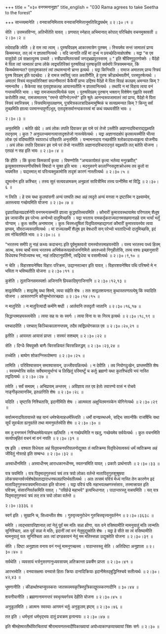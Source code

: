 +++
title = "०३० वनगमनानुज्ञा"
title_english = "030 Rama agrees to take Seetha to the forest"

+++
सान्त्व्यमानेति । वनवासनिमित्ताय वनवासनिमित्तानुमतिसिद्ध्यर्थम्  ॥  २।३०।१  ॥   

  

सेति । उत्तमसंविग्ना, अतिभीतेति यावत् । प्रणयात् स्नेहात् अभिमानात् कोपात् परिचिक्षेप वचनमुक्तवती  ॥  २।३०।२  ॥   

  

तदेवाहकिं त्वेति । हे राम त्वा त्वाम् । पुरुषविग्रहम् आकारमात्रेण पुरुषम् । स्त्रियमेव सन्तं जामातरं प्राप्य किममन्यत, तत् त्वं न ज्ञातवानित्यर्थः । यदि जानाति तर्हि मां तुभ्यं न प्रयच्छेदित्याक्षेपशेषः । यद्वा "स एव वासुदेवो ऽयं साक्षात्पुरुष उच्यते । स्त्रीप्रायमितरत्सर्वं जगद्भ्रह्मपुरस्सरम्  ॥ " इति श्रीविष्णुपुराणोक्तेः । वैदेहो मे पिता त्वां जामातरं प्राप्य लोके त्वद्व्यतिरिक्तं पुरुषविग्रहं पुरुषाकृतिं सर्वमपि स्त्रियममन्यत, किं किमर्थममन्यत? एतादृशकातरं त्वां तथामन्वानो भ्रान्त इत्यर्थः । यद्वा किन्त्विति । रामाज अमातरम् प्राप्य स्त्रियं पुरुष विग्रहम् इति पदच्छेदः । हे रामज रमयियुं जात अवतीर्णेति, हे पुरुष क्रीडार्थमवतीर्ण, परमपुरुषेत्यर्थः । अमातरं स्त्रियं मातृव्यतिरिक्तां सपत्नीमातरं कैकैयीं प्राप्य उद्दिश्य वैदेहो मे पिता विग्रहं कलहम् अमन्यत किम् ? नामन्यतैव । कैकेय्या सह एतादृशकलह आयास्यतीति न ज्ञातवानित्यर्थः । तथापि न मां विहाय त्वया वनं गन्तव्यमिति भावः । यद्वा रामजामतरमित्येकं पदम् । पुरुषविग्रहम् पुरुषान् भक्तान् विशेषेण गृह्णाति स्ववशी करोतीति तथा, रामजामातरम् "रमन्ते योगिनोऽनन्ते" इति श्रुतेः आनन्दरूपजामातरं त्वां प्राप्य, वैदेहो मे पिता स्त्रियं स्वस्त्रियम् । स्त्रियमित्युपलक्षणम्, पुत्रमित्रकलत्रादिकमामुष्मिकं च सत्यप्रमन्यत किम् ? किन्तु सर्वं तुच्छमिति ज्ञात्वा परमानन्दपूर्णोऽभूत्, एतादृशसर्वानन्दकरस्त्वं मां कथं व्यथयसीति भावः  ॥   

२।३०।३  ॥   

अनृतमिति । बतेति खेदे । अयं लोकः तपति दिवाकर इव रामे परं तेजो ऽस्तीति अज्ञानादविचाराद्यद्वक्ष्यति तदनृतम् । कुतः ? अनुपलभ्यमानत्वात्तादृशतेजो नास्त्येवेत्यर्थः । यद्वा अज्ञानादाक्षेपं कृतवत्यस्मीति भीत्या लोक एवं वदिष्यतीति स्वापराधं परिहरति अनृतमिति । यन्मामनादाय गच्छसीति श्लोकादावध्याहृत्य योजनीयः । अयं लोकः तपति दिवाकर इव रामे परं तेजो नास्तीति अज्ञानादविचारादनृतं यद्वक्ष्यति तत् बतेति योजना । एतदहं न सह इति भावः  ॥  २।३०।४  ॥   

  

किं हीति । किं कृत्वा किमकार्यं कृत्वा । विषण्णोसि "अप्यकार्यशतं कृत्वा भर्तव्या मनुरब्रवीत्" इत्युक्तावश्यभरणीयविषये विषादो न युक्त इति भावः । मदनुसरणे कालाग्निसदृशक्रोधस्य तव कुतो वा भयमस्ति । यद्यस्मात् मां परित्यक्तुकामोसि तादृशं कारणं नास्तीत्यर्थः  ॥  २।३०।५  ॥   

  

द्युमत्सेन इति कश्चित् । तस्य सुतं सत्यवन्नामकम् अनुव्रतां सावित्रीमिव तस्य पत्नीमिव मां विद्धि  ॥  २।३०।६  ॥   

  

न त्विति । हे राम यथा कुलपांसनी अन्यं पश्यति तथा अहं त्वदृते अन्यं मनसा न द्रष्टास्मि न द्रक्ष्याम्येव, अतस्त्वया गच्छेयमिति योजना  ॥  २।३०।७  ॥   

  

दृढपातिव्रत्यप्रदर्शनेपि वनगमनासम्मतिं ज्ञात्वा कुद्ध्यतिस्वयमिति । कौमारीं कुमारावस्थायामेव परिणताम् शैलूष इव जायाजीव इव परेभ्यः अन्येभ्यो दातुमिच्छसि । यद्वा भरताय रामकर्तृकराज्यदानमसहमानाहहे राम भार्यां भर्तुं योग्याम् । कुतः सतीम् अनश्वराम् । कुतः चिरमध्युषितां पितृपितामहाद्यागतां कौमारीं कुमारवयस्येव त्वया प्राप्यम्, यौवराज्यरूपामित्यर्थः । मां राज्यलक्ष्मीं शैलूष इव वेषधारी सन् परेभ्यो भरतादिभ्यो दातुमिच्छसि, इदं तव नोचितमिति भावः  ॥  २।३०।८  ॥   

  

"भरतस्य समीपे तु नाहं कथ्यः कदाचनऽ इति पूर्वमुक्तवतो रामस्योत्तरमाहयस्येति । यस्य भरतस्य पथ्यं हितम् आत्थ, यस्य चार्थे यस्य भरतस्य अभिषेकरूपप्रयोजननिमित्ते अवरुध्यसे निगृहीतोसि, तस्य वश्यः इच्छानुसारी विधेयश्च नियोज्यश्च भव, नाहं तदिष्टानुवर्तिनी, त्वद्विधेया च वसामीत्यर्थः  ॥  २।३०।९,१०  ॥   

  

न चेति । विहारशयनेष्विव विहारः परिक्रमः, उद्यानसञ्चार इति यावत् । विहारशयनेष्विव पथि परिश्रमो मे न भविता न भविष्यतीति योजना  ॥  २।३०।११  ॥   

  

कुशेति । तूलाजिनसमस्पर्शाः अजिनानि प्रियकादिमृगाजिनानि  ॥  २।३०।१२,१३  ॥   

  

शाद्वलेष्विति । शाद्वलेषु यथा शिश्ये, त्वया सहेति शेषः । ततः शाद्वलशयनात् कुथास्तरणतल्पेषु किं स्यादिति योजना । आस्तरणानि कौसुम्भोत्तरच्छदाः  ॥  २।३०।१४।१५  ॥   

  

न मातुरिति । न मातुरित्यादौ कर्मणि षष्ठी । आर्तवानि तत्तदृतौ जातानि  ॥  २।३०।१६,१७  ॥   

  

सिद्धान्तमाहयस्त्वयेति । त्वया सह यः सः स्वर्गः । त्वया विना यः सः निरय इत्यर्थः  ॥  २।३०।१८,१९  ॥   

  

पश्चादपीति । पश्चात् किञ्चित्कालानन्तरम्, तदैव त्वद्विप्रयोगकाल एव  ॥  २।३०।२०,२१  ॥   

  

इतीति । आयस्ता आयासं प्राप्ता । सस्वरं सशब्दम्  ॥  २।३०।२२  ॥   

  

सेति । दिग्धैः विषयुक्तैः बाणैः चिरसन्नियतं चिरसन्निरुद्धम्  ॥  २।३०।२३,२४  ॥   

  

तच्चेति । बाष्पेण शोकाग्निरूपोष्मणा  ॥  २।३०।२५  ॥   

  

तामिति । परिविश्वासयन् समाश्वासयन्, उज्जीवयन्नित्यर्थः । न देवीति । तव नियोगदुःखेन, प्राप्तमपीति शेषः । स्वयम्भोरिव सर्वतः सर्वेषामायुर्भाग्यं च लिखितुं परिमार्ष्टुं च कर्तुः ब्रह्मणो यथा कुतश्चिदपि भयं नास्ति तद्वदित्यर्थः  ॥  २।३०।२७  ॥   

  

तवेति । सर्वं समग्रम् । अभिप्रायम् अन्तरम् । अविज्ञाय तत एव हेतोः तवारण्ये वासं न रोचये नाङ्गीकृतवानस्मि, इतःप्रागिति शेषः  ॥  २।३०।२८  ॥   

  

यदिति । सृष्टासि निश्चितासि, इदानीमिति शेषः । आत्मवता अक्षुभितमनस्केन योगिनेत्यर्थः  ॥  २।३०।२९  ॥   

  

सर्वात्मनादयितायास्ते सह यानं धर्मश्चेत्याहधर्मस्त्विति । धर्मो वानप्रस्थधर्मः, सद्भिः सपत्नीकैः राजर्षिभिः यथा सूर्यं सुवर्चला ह्यनुवर्तते तथा मामनुवर्तस्वेति शेषः  ॥  २।३०।३०  ॥   

  

मम तु वनगमनं निश्चितमेवेत्याहन खल्विति । न गच्छेयमिति न खलु, गच्छेयमेव सर्वयेत्यर्थः । कुतः वचनमिति सत्योपबृंहितं वचनं मां वनं नयति  ॥  २।३०।३१  ॥   

  

एष इति । वश्यता विधेयता अहं पितृवचनपरिपालनोद्युक्तः तं व्यतिक्रम्य पितृविधेयत्वरूपं धर्मं व्यतिक्रम्य अहं जीवितुं नोस्तहे इति सम्बन्धः  ॥  २।३०।३२  ॥   

  

अस्वाधीनमिति । अस्वाधीनम् आराधकानधीनम्, स्वतन्त्रमिति यावत् । प्रकारैः प्रार्थनापरैः  ॥  २।३०।३३  ॥   

  

यत्र त्रयमिति । यत्र पितृमातृगुरुरूपं त्रयं तत्र त्रयो लोकाः वर्तन्ते मातापितृगुरुशुश्रूषया लोकत्रयान्तर्वर्त्त्यशेषदेवताद्याराधनफलप्राप्तिर्भवतीत्यर्थः । अतः तत्समं पवित्रं मेध्यं नास्ति तेन कारणेन इदं मातापितृगुरुरूपत्रयमभिराध्यत इति योजना । यद्वा पवित्रं पविः महाभयलक्षणस्संसारः, तस्मात्त्रायत इति पवित्रम्, संसारनिवर्तकमिति यावत् । "पविर्व्रज्रे महाभये" इत्यभिधानात् । पाठान्तरस्तु यत्त्रयमिति । यत् यत्र पितृमातृगुरुरूपं त्रयं तत् तत्र त्रयो लोका वर्तन्ते  ॥   

२।३०।३३३६  ॥   

स्वर्ग इति । सुखानि च, सिध्यन्तीत शेषः । गुरुवृत्त्यनुरोधेन गुरुचित्तवृत्त्यनुवर्तनेन  ॥  २।३०।३६३८  ॥   

  

ममेति । त्वद्भावापरिज्ञानात् त्वां नेतुं पूर्वं मम मतिः सन्ना क्षीणा, यतः वने वसिष्यामीति मामनुयातुं मतिः त्वन्मतिः सुनिश्चिता, अतः पूर्वं सन्ना मे मतिः, इदानीं त्वां वनं नेतुमुद्युक्तेति शेषः । यद्वा हे सीते सा त्वं वसिष्यामीति मामनुयातुं यतः सुनिश्चिता अतः त्वां दण्डकावनं नेतुं मम मतिस्सन्ना उद्युक्तेति योजना  ॥  २।३०।३९  ॥   

  

सेति । दिष्टा अनुज्ञाता वनाय वनं गन्तुं मामनुगच्छस्व । पाठान्तरस्तु सेति । अतिदिष्टा अनुज्ञाता  ॥  २।३०।४०  ॥   

  

सर्वथेति । व्यवसायं भर्त्रनुसरणानुध्यवसायम् अतिक्रान्ता प्रकर्षेण प्राप्ता  ॥  २।३०।४१  ॥   

  

आरभस्वेति । वनवासक्षमाः वनवासे हिताः क्रियाः दानादिक्रियाः इदानीमेतद्बुद्धिनिश्चये सतीत्यर्थः  ॥  २।३०।४२,४३  ॥   

  

भूषणानीति । कीडार्थाश्चाप्युपस्कराः जातरूपमयकृत्रिमपुत्रिकाद्युपस्करणादीनि  ॥  ३०।४४  ॥   

  

शयनीयानीति । ब्रह्मणानामनन्तरं स्वभृत्यवर्गस्य देहीति योजना  ॥  २।३०।४५  ॥   

  

अनुकूलमिति । आत्मनः स्वस्याः आगमनं भर्तुः अनुकूलम् इष्टम्  ॥  २।३०।४६  ॥   

  

तत इति । धर्मभृतां धर्मभृद्भयः दातुं प्रचक्रम इत्यन्वयः  ॥  २।३०।४७  ॥   

  

इति श्रीमहेश्वरतीर्थविरचितायां श्रीरामायणतत्त्वदीपिकाख्यायां अयोध्याकाण्डव्याख्यायां त्रिंशः सर्गः  ॥  २।३०  ॥   

  

  

